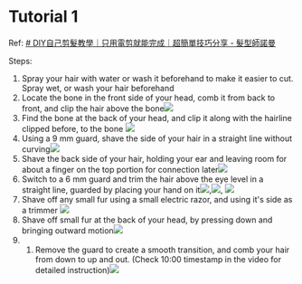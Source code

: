 # Tutorial 1

Ref: [# DIY自己剪髮教學｜只用電剪就能完成｜超簡單技巧分享 - 髮型師諾曼](https://youtu.be/4GgIecNYLmU)

Steps:
1. Spray your hair with water or wash it beforehand to make it easier to cut. Spray wet, or wash your hair beforehand 
2. Locate the bone in the front side of your head, comb it from back to front, and clip the hair above the bone![](../z.Images/Pasted%20image%2020230406121559.png)
4. Find the bone at the back of your head, and clip it along with the hairline clipped before, to the bone ![](../z.Images/Pasted%20image%2020230403163455.png)
5. Using a 9 mm guard, shave the side of your hair in a straight line without curving![](../z.Images/Pasted%20image%2020230403163625.png)
6. Shave the back side of your hair, holding your ear and leaving room for about a finger on the top portion for connection later![](../z.Images/Pasted%20image%2020230403163810.png)
7. Switch to a 6 mm guard and trim the hair above the eye level in a straight line, guarded by placing your hand on it![](../z.Images/Pasted%20image%2020230403164236.png),![](../z.Images/Pasted%20image%2020230403164406.png), ![](../z.Images/Pasted%20image%2020230403164506.png)
8. Shave off any small fur using a small electric razor, and using it's side as a trimmer ![](../z.Images/Pasted%20image%2020230404125011.png)
9. Shave off small fur at the back of your head, by pressing down and bringing outward motion![](../z.Images/Pasted%20image%2020230404125211.png)
10. 1.  Remove the guard to create a smooth transition, and comb your hair from down to up and out. (Check 10:00 timestamp in the video for detailed instruction)![](../z.Images/Pasted%20image%2020230404131929.png)